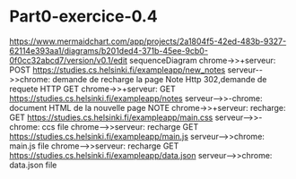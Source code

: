 # Part0-exercice-0.4

https://www.mermaidchart.com/app/projects/2a1804f5-42ed-483b-9327-62114e393aa1/diagrams/b201ded4-371b-45ee-9cb0-0f0cc32abcd7/version/v0.1/edit
sequenceDiagram
   chrome->>+serveur: POST https://studies.cs.helsinki.fi/exampleapp/new_notes
   serveur-->>chrome: demande de recharge la page Note Http 302,demande de requete HTTP GET
   chrome->>+serveur: GET https://studies.cs.helsinki.fi/exampleapp/notes
   serveur-->>-chrome: document HTML de la nouvelle page NOTE
   chrome->>+serveur: recharge:  GET https://studies.cs.helsinki.fi/exampleapp/main.css
    serveur-->>-chrome: ccs file
   chrome-->>serveur: recharge GET https://studies.cs.helsinki.fi/exampleapp/main.js
   serveur-->>chrome: main.js file
    chrome-->>serveur: recharge GET https://studies.cs.helsinki.fi/exampleapp/data.json
   serveur-->>chrome: data.json file
